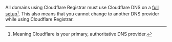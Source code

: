 All domains using Cloudflare Registrar must use Cloudflare DNS on a [full setup](/dns/zone-setups/full-setup/)[^1]. This also means that you cannot change to another DNS provider while using Cloudflare Registrar.

[^1]: Meaning Cloudflare is your primary, authoritative DNS provider.